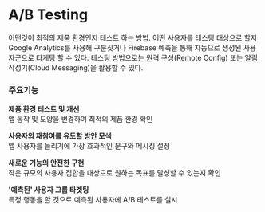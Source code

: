 # A/B Testing
어떤것이 최적의 제품 환경인지 테스트 하는 방법. 어떤 사용자를 테스팅 대상으로 할지 Google Analytics를 사용해 구분짓거나 Firebase 예측을 통해 자동으로 생성된 사용자군으로 타게팅 할 수 있다. 테스팅 방법으로는 원격 구성(Remote Config) 또는 알림 작성기(Cloud Messaging)을 활용할 수 있다.

### 주요기능
**제품 환경 테스트 및 개선**<br>
앱 동작 및 모양을 변경하여 최적의 제품 환경 확인

**사용자의 재참여를 유도할 방안 모색**<br>
앱 사용자를 늘리기에 가장 효과적인 문구와 메시징 설정

**새로운 기능의 안전한 구현**<br>
작은 규모의 사용자 집합을 대상으로 원하는 목표를 달성할 수 있는지 확인

**'예측된' 사용자 그룹 타겟팅**<br>
특정 행동을 할 것으로 예측된 사용자에 A/B 테스트를 실시